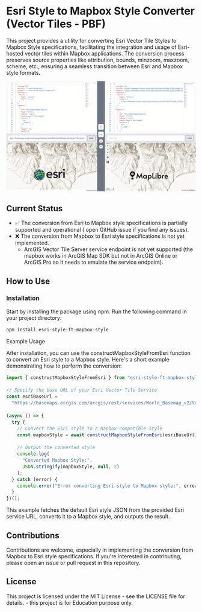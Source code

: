 # Esri Style to Mapbox Style Converter (Vector Tiles - PBF)

This project provides a utility for converting Esri Vector Tile Styles to Mapbox Style specifications, facilitating the integration and usage of Esri-hosted vector tiles within Mapbox applications. The conversion process preserves source properties like attribution, bounds, minzoom, maxzoom, scheme, etc., ensuring a seamless transition between Esri and Mapbox style formats.

![screenshot](docs/images/esri-style-ft-mapbox-style-screenshot.jpg)

## Current Status

- ✅ The conversion from Esri to Mapbox style specifications is partially supported and operational ( open GitHub issue if you find any issues).
- ❌ The conversion from Mapbox to Esri style specifications is not yet implemented.
  - ArcGIS Vector Tile Server service endpoint is not yet supported (the mapbox works in ArcGIS Map SDK but not in ArcGIS Online or ArcGIS Pro so it needs to emulate the service endpoint).

## How to Use

### Installation

Start by installing the package using npm. Run the following command in your project directory:

```sh
npm install esri-style-ft-mapbox-style
```

Example Usage

After installation, you can use the constructMapboxStyleFromEsri function to convert an Esri style to a Mapbox style. Here's a short example demonstrating how to perform the conversion:

```typescript
import { constructMapboxStyleFromEsri } from "esri-style-ft-mapbox-style";

// Specify the base URL of your Esri Vector Tile Service
const esriBaseUrl =
  "https://basemaps.arcgis.com/arcgis/rest/services/World_Basemap_v2/VectorTileServer";

(async () => {
  try {
    // Convert the Esri style to a Mapbox-compatible style
    const mapboxStyle = await constructMapboxStyleFromEsri(esriBaseUrl);

    // Output the converted style
    console.log(
      "Converted Mapbox Style:",
      JSON.stringify(mapboxStyle, null, 2)
    );
  } catch (error) {
    console.error("Error converting Esri style to Mapbox style:", error);
  }
})();
```

This example fetches the default Esri style JSON from the provided Esri service URL, converts it to a Mapbox style, and outputs the result.

## Contributions

Contributions are welcome, especially in implementing the conversion from Mapbox to Esri style specifications. If you're interested in contributing, please open an issue or pull request in this repository.

## License

This project is licensed under the MIT License - see the LICENSE file for details. - this project is for Education purpose only.

